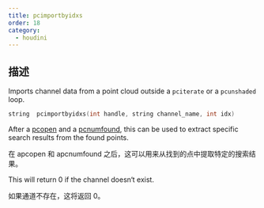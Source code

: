 ```yaml
---
title: pcimportbyidxs
order: 18
category:
  - houdini
---
```

    
## 描述

Imports channel data from a point cloud outside a `pciterate` or a
`pcunshaded` loop.

```c
string  pcimportbyidxs(int handle, string channel_name, int idx)
```

After a [pcopen](pcopen.html "Returns a handle to a point cloud file.") and a
[pcnumfound](pcnumfound.html "This node returns the number of points found by
pcopen."), this can be used to extract specific search results from the found
points.

在 apcopen 和 apcnumfound 之后，这可以用来从找到的点中提取特定的搜索结果。

This will return 0 if the channel doesn‘t exist.

如果通道不存在，这将返回 0。
